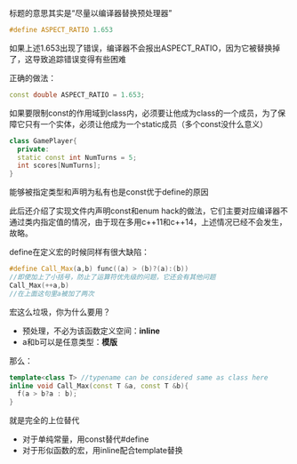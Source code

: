 标题的意思其实是“尽量以编译器替换预处理器”

```c++
#define ASPECT_RATIO 1.653
```

如果上述1.653出现了错误，编译器不会报出ASPECT_RATIO，因为它被替换掉了，这导致追踪错误变得有些困难

正确的做法：

```c++
const double ASPECT_RATIO = 1.653;
```

如果要限制const的作用域到class内，必须要让他成为class的一个成员，为了保障它只有一个实体，必须让他成为一个static成员（多个const没什么意义）

```c++
class GamePlayer{
  private:
  static const int NumTurns = 5;
  int scores[NumTurns];
}
```

能够被指定类型和声明为私有也是const优于define的原因

此后还介绍了实现文件内声明const和enum hack的做法，它们主要对应编译器不通过类内指定值的情况，由于现在多用c++11和c++14，上述情况已经不会发生，故略。

define在定义宏的时候同样有很大缺陷：

```c++
#define Call_Max(a,b) func((a) > (b)?(a):(b))
//即使加上了小括号，防止了运算符优先级的问题，它还会有其他问题
Call_Max(++a,b)
//在上面这句里a被加了两次
```

宏这么垃圾，你为什么要用？

* 预处理，不必为该函数定义空间：**inline**
* a和b可以是任意类型：**模版**

那么：

```c++
template<class T> //typename can be considered same as class here
inline void Call_Max(const T &a, const T &b){
  f(a > b?a : b);
}
```

就是完全的上位替代

* 对于单纯常量，用const替代#define
* 对于形似函数的宏，用inline配合template替换